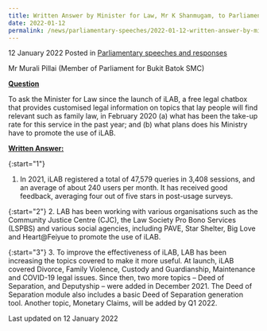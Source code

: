 ```yaml
---
title: Written Answer by Minister for Law, Mr K Shanmugam, to Parliamentary Question on Take-up Rate of iLAB since its Launch and Plans to Promote its Service
date: 2022-01-12
permalink: /news/parliamentary-speeches/2022-01-12-written-answer-by-minister-for-law-k-shanmugam-to-pq-on-take-up-rate-of-ilab-since-its-launch-and-plans-to-promote-its-service/
---
```


12 January 2022 Posted in [Parliamentary speeches and responses](/news/parliamentary-speeches)

Mr Murali Pillai (Member of Parliament for Bukit Batok SMC) 
  
**<b><u>Question</u></b>**  

To ask the Minister for Law since the launch of iLAB, a free legal chatbox that provides customised legal information on topics that lay people will find relevant such as family law, in February 2020 (a) what has been the take-up rate for this service in the past year; and (b) what plans does his Ministry have to promote the use of iLAB.

**<b><u>Written Answer:</u></b>**  
 
{:start="1"}
1.	In 2021, iLAB registered a total of 47,579 queries in 3,408 sessions, and an average of about 240 users per month. It has received good feedback, averaging four out of five stars in post-usage surveys.

{:start="2"}
2.	LAB has been working with various organisations such as the Community Justice Centre (CJC), the Law Society Pro Bono Services (LSPBS) and various social agencies, including PAVE, Star Shelter, Big Love and Heart@Feiyue to promote the use of iLAB. 

{:start="3"}
3.	To improve the effectiveness of iLAB, LAB has been increasing the topics covered to make it more useful. At launch, iLAB covered Divorce, Family Violence, Custody and Guardianship, Maintenance and COVID-19 legal issues. Since then, two more topics – Deed of Separation, and Deputyship – were added in December 2021. The Deed of Separation module also includes a basic Deed of Separation generation tool. Another topic, Monetary Claims, will be added by Q1 2022.

<p class="right-side-updated">Last updated on 12 January 2022</p>
